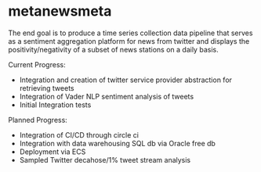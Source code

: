 # metanewsmeta
The end goal is to produce a time series collection data pipeline that serves as a sentiment aggregation platform for news from twitter
and displays the positivity/negativity of a subset of news stations on a daily basis.


Current Progress:
- Integration and creation of twitter service provider abstraction for retrieving tweets
- Integration of Vader NLP sentiment analysis of tweets
- Initial Integration tests


Planned Progress:
- Integration of CI/CD through circle ci
- Integration with data warehousing SQL db via Oracle free db
- Deployment via ECS
- Sampled Twitter decahose/1% tweet stream analysis 
